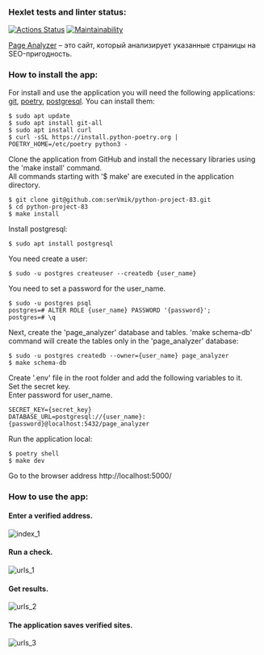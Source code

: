 ### Hexlet tests and linter status:
[![Actions Status](https://github.com/zhukata/python-project-83/actions/workflows/hexlet-check.yml/badge.svg)](https://github.com/zhukata/python-project-83/actions)
[![Maintainability](https://api.codeclimate.com/v1/badges/b9aa6036d423b63cc674/maintainability)](https://codeclimate.com/github/zhukata/python-project-83/maintainability)

[Page Analyzer](https://page-analyzer-qlcp.onrender.com) – это сайт, который анализирует указанные страницы на SEO-пригодность.

### How to install the app:  
For install and use the application you will need the following applications: 
[git](https://git-scm.com/book/ru/v2/%D0%92%D0%B2%D0%B5%D0%B4%D0%B5%D0%BD%D0%B8%D0%B5-%D0%A3%D1%81%D1%82%D0%B0%D0%BD%D0%BE%D0%B2%D0%BA%D0%B0-Git),
[poetry](https://python-poetry.org/docs/), 
[postgresql](https://www.postgresql.org/). 
You can install them:  
```
$ sudo apt update
$ sudo apt install git-all  
$ sudo apt install curl
$ curl -sSL https://install.python-poetry.org | POETRY_HOME=/etc/poetry python3 -
```

Clone the application from GitHub and install the necessary
libraries using the 'make install' command.  
All commands starting with '$ make' are executed in the application directory.  
```
$ git clone git@github.com:serVmik/python-project-83.git  
$ cd python-project-83  
$ make install  
```

Install postgresql:  
```
$ sudo apt install postgresql
```

You need create a user:
```
$ sudo -u postgres createuser --createdb {user_name}  
```

You need to set a password for the user_name.  
```
$ sudo -u postgres psql  
postgres=# ALTER ROLE {user_name} PASSWORD '{password}';
postgres=# \q
```

Next, create the 'page_analyzer' database and tables. 
'make schema-db' command will create the tables only in the 'page_analyzer' database:
```
$ sudo -u postgres createdb --owner={user_name} page_analyzer  
$ make schema-db
```

Create '.env' file in the root folder and add the following variables to it.  
Set the secret key.  
Enter password for user_name.
```  
SECRET_KEY={secret_key}  
DATABASE_URL=postgresql://{user_name}:{password}@localhost:5432/page_analyzer  
```  

Run the application local:  
```
$ poetry shell
$ make dev  
```

Go to the browser address http://localhost:5000/  
### How to use the app:  
#### Enter a verified address.
![index_1](https://github.com/zhukata/python-project-83/blob/assets/255515125-1410a83a-fd85-4e4a-beb8-e2f8ee7ab3b3.png)
#### Run a check.  
![urls_1](https://github.com/zhukata/python-project-83/blob/assets/255515219-e9f7a290-380f-43a7-85ec-ae6b8882b6be.png)
#### Get results.
![urls_2](https://github.com/zhukata/python-project-83/blob/assets/255515298-39503faf-41fe-4936-91a6-68aafb190ea0.png)
#### The application saves verified sites.
![urls_3](https://github.com/zhukata/python-project-83/blob/assets/255515374-52a36c71-5c0f-4ead-bb4d-e39735f5671d.png)
